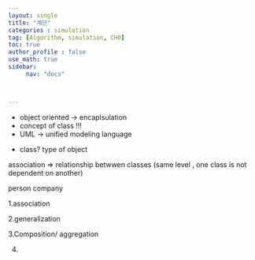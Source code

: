 ```yaml
---
layout: single
title: "계단"
categories : simulation
tag: [Algorithm, simulation, CHO]
toc: true
author_profile : false
use_math: true
sidebar:
     nav: "docs"



---
```






- object oriented → encaplsulation
- concept of class !!!
- UML → unified modeling language



* class? type of object 

association => relationship betwwen classes (same level , one class is not dependent on another)

person                         company



1.association

2.generalization

3.Composition/ aggregation

4. 

 





